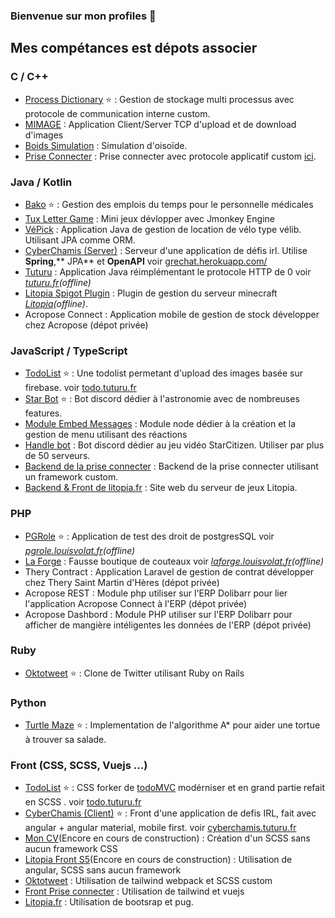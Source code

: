 ### Bienvenue sur mon profiles 👋

## Mes compétances est dépots associer

### C / C++
* [Process Dictionary](https://github.com/mrsolarius/Process-Dictionary-Project) ⭐ : Gestion de stockage multi processus avec protocole de communication interne custom.
* [MIMAGE](https://github.com/mrsolarius/mimage_protocole) : Application Client/Server TCP d'upload et de download d'images
* [Boids Simulation](https://github.com/mrsolarius/Boids-Simulation-C) : Simulation d'oisoïde.
* [Prise Connecter](https://github.com/iot-catnip/carte) : Prise connecter avec protocole applicatif custom [ici](https://github.com/iot-catnip/backend/blob/master/CAT_NIP_PROTOCOL.txt).

### Java / Kotlin
* [Bako](https://github.com/mrsolarius/bako) ⭐ : Gestion des emplois du temps pour le personnelle médicales
* [Tux Letter Game](https://github.com/mrsolarius/tux) : Mini jeux dévlopper avec Jmonkey Engine
* [VéPick](https://github.com/mrsolarius/VePick) : Application Java de gestion de location de vélo type vélib. Utilisant JPA comme ORM.
* [CyberChamis (Server)](https://github.com/mrsolarius/CyberChamis-Server) : Serveur d'une application de défis irl. Utilise **Spring**,** JPA** et **OpenAPI** voir [grechat.herokuapp.com/](https://grechat.herokuapp.com/swagger-ui/)
* [Tuturu](https://github.com/mrsolarius/tuturu-java) : Application Java réimplémentant le protocole HTTP de 0 voir *[tuturu.fr](https://tuturu.fr)(offline)*
* [Litopia Spigot Plugin](https://github.com/LitopiaCommunity/LitopiaSpigotPlugin) : Plugin de gestion du serveur minecraft *[Litopia](https://litopia.fr)(offline)*.
* Acropose Connect : Application mobile de gestion de stock développer chez Acropose (dépot privée)

### JavaScript / TypeScript
* [TodoList](https://github.com/mrsolarius/todolist) ⭐ : Une todolist permetant d'upload des images basée sur firebase. voir [todo.tuturu.fr](https://todo.tuturu.fr)
* [Star Bot](https://github.com/mrsolarius/StarsBot) ⭐ : Bot discord dédier à l'astronomie avec de nombreuses features.
* [Module Embed Messages](https://github.com/eilex/discord.js-embed-menu) : Module node dédier à la création et la gestion de menu utilisant des réactions
* [Handle bot](https://github.com/mrsolarius/handlebot) : Bot discord dédier au jeu vidéo StarCitizen. Utiliser par plus de 50 serveurs.
* [Backend de la prise connecter](https://github.com/iot-catnip/backend) : Backend de la prise connecter utilisant un framework custom.
* [Backend & Front de litopia.fr](https://github.com/LitopiaCommunity/Litopia.fr) : Site web du serveur de jeux Litopia.

### PHP
* [PGRole](https://github.com/mrsolarius/PGRole) ⭐ : Application de test des droit de postgresSQL voir *[pgrole.louisvolat.fr](https://pgrole.louisvolat.fr)(offline)*
* [La Forge](https://github.com/mrsolarius/Site-La-Forge) : Fausse boutique de couteaux voir *[laforge.louisvolat.fr](https://laforge.louisvolat.fr)(offline)*
* Thery Contract : Application Laravel de gestion de contrat développer chez Thery Saint Martin d'Hères (dépot privée)
* Acropose REST : Module php utiliser sur l'ERP Dolibarr pour lier l'application Acropose Connect à l'ERP (dépot privée)
* Acropose Dashbord : Module PHP utiliser sur l'ERP Dolibarr pour afficher de mangière intéligentes les données de l'ERP (dépot privée)

### Ruby
* [Oktotweet](https://github.com/mrsolarius/Oktotweet) ⭐ : Clone de Twitter utilisant Ruby on Rails

### Python
* [Turtle Maze](https://github.com/mrsolarius/TurtuleMaze) ⭐ : Implementation de l'algorithme A* pour aider une tortue à trouver sa salade.

### Front (CSS, SCSS, Vuejs ...)
* [TodoList](https://github.com/mrsolarius/todolist) ⭐ : CSS forker de [todoMVC](https://todomvc.com/) modérniser et en grand partie refait en SCSS . voir [todo.tuturu.fr](https://todo.tuturu.fr)
* [CyberChamis (Client)](https://github.com/mrsolarius/CyberChamis-Client) ⭐ : Front d'une application de defis IRL, fait avec angular + angular material, mobile first. voir [cyberchamis.tuturu.fr](https://cyberchamis.tuturu.fr/home)
* [Mon CV](https://github.com/mrsolarius/resume)(Encore en cours de construction) : Création d'un SCSS sans aucun framework CSS
* [Litopia Front S5](https://github.com/LitopiaCommunity/LitopiaFrontS5)(Encore en cours de construction) : Utilisation de angular, SCSS sans aucun framework
* [Oktotweet](https://github.com/mrsolarius/Oktotweet) : Utilisation de tailwind webpack et SCSS custom
* [Front Prise connecter](https://github.com/iot-catnip/frontend) : Utilisation de tailwind et vuejs
* [Litopia.fr](https://github.com/LitopiaCommunity/Litopia.fr) : Utilisation de bootsrap et pug.
<!--
**mrsolarius/MrSolarius** is a ✨ _special_ ✨ repository because its `README.md` (this file) appears on your GitHub profile.

Here are some ideas to get you started:

- 🔭 I’m currently working on ...
- 🌱 I’m currently learning ...
- 👯 I’m looking to collaborate on ...
- 🤔 I’m looking for help with ...
- 💬 Ask me about ...
- 📫 How to reach me: ...
- 😄 Pronouns: ...
- ⚡ Fun fact: ...
-->
